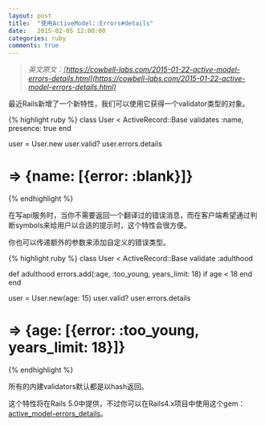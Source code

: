 ```yaml
---
layout: post
title:  "使用ActiveModel::Errors#details"
date:   2015-02-05 12:00:00
categories: ruby
comments: true
---
```

>*英文原文：[https://cowbell-labs.com/2015-01-22-active-model-errors-details.html](https://cowbell-labs.com/2015-01-22-active-model-errors-details.html)*

最近Rails新增了一个新特性，我们可以使用它获得一个validator类型的对象。

{% highlight ruby %}
class User < ActiveRecord::Base
  validates :name, presence: true
end

user = User.new
user.valid?
user.errors.details
# => {name: [{error: :blank}]}
{% endhighlight %}

在写api服务时，当你不需要返回一个翻译过的错误消息，而在客户端希望通过判断symbols来给用户以合适的提示时，这个特性会很方便。

你也可以传递额外的参数来添加自定义的错误类型。

{% highlight ruby %}
class User < ActiveRecord::Base
  validate :adulthood

  def adulthood
    errors.add(:age, :too_young, years_limit: 18) if age < 18
  end
end

user = User.new(age: 15)
user.valid?
user.errors.details
# => {age: [{error: :too_young, years_limit: 18}]}
{% endhighlight %}

所有的内建validators默认都是以hash返回。


这个特性将在Rails 5.0中提供，不过你可以在Rails4.x项目中使用这个gem：[active_model-errors_details](https://github.com/cowbell/active_model-errors_details)。
